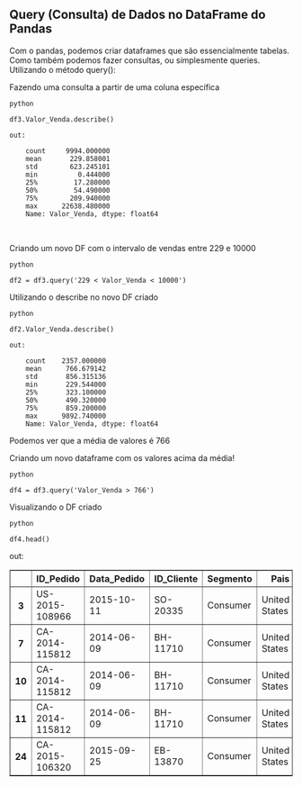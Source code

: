 
## Query (Consulta) de Dados no DataFrame do Pandas

Com o pandas, podemos criar dataframes que são essencialmente tabelas. Como também podemos fazer consultas, ou simplesmente queries. Utilizando o método query():

Fazendo uma consulta a partir de uma coluna específica
```
python

df3.Valor_Venda.describe()
```
```
out:

    count     9994.000000
    mean       229.858001
    std        623.245101
    min          0.444000
    25%         17.280000
    50%         54.490000
    75%        209.940000
    max      22638.480000
    Name: Valor_Venda, dtype: float64
```
<br>

Criando um novo DF com o intervalo de vendas entre 229 e 10000
```
python

df2 = df3.query('229 < Valor_Venda < 10000')
```

Utilizando o describe no novo DF criado
```
python

df2.Valor_Venda.describe()
```
```
out:

    count    2357.000000
    mean      766.679142
    std       856.315136
    min       229.544000
    25%       323.100000
    50%       490.320000
    75%       859.200000
    max      9892.740000
    Name: Valor_Venda, dtype: float64
```
Podemos ver que a média de valores é 766
<br>

Criando um novo dataframe com os valores acima da média!
```
python

df4 = df3.query('Valor_Venda > 766')
```
Visualizando o DF criado
```
python

df4.head()
```
out:
<div>
<style scoped>
    .dataframe tbody tr th:only-of-type {
        vertical-align: middle;
    }

    .dataframe tbody tr th {
        vertical-align: top;
    }

    .dataframe thead th {
        text-align: right;
    }
</style>
<table border="1" class="dataframe">
  <thead>
    <tr style="text-align: right;">
      <th></th>
      <th>ID_Pedido</th>
      <th>Data_Pedido</th>
      <th>ID_Cliente</th>
      <th>Segmento</th>
      <th>Pais</th>
      <th>Regiao</th>
      <th>ID_Produto</th>
      <th>Categoria</th>
      <th>Nome_Produto</th>
      <th>Valor_Venda</th>
      <th>Quantidade</th>
    </tr>
  </thead>
  <tbody>
    <tr>
      <th>3</th>
      <td>US-2015-108966</td>
      <td>2015-10-11</td>
      <td>SO-20335</td>
      <td>Consumer</td>
      <td>United States</td>
      <td>South</td>
      <td>FUR-TA-10000577</td>
      <td>Furniture</td>
      <td>Bretford CR4500 Series Slim Rectangular Table</td>
      <td>957.5775</td>
      <td>5.0</td>
    </tr>
    <tr>
      <th>7</th>
      <td>CA-2014-115812</td>
      <td>2014-06-09</td>
      <td>BH-11710</td>
      <td>Consumer</td>
      <td>United States</td>
      <td>West</td>
      <td>TEC-PH-10002275</td>
      <td>Technology</td>
      <td>Mitel 5320 IP Phone VoIP phone</td>
      <td>907.1520</td>
      <td>6.0</td>
    </tr>
    <tr>
      <th>10</th>
      <td>CA-2014-115812</td>
      <td>2014-06-09</td>
      <td>BH-11710</td>
      <td>Consumer</td>
      <td>United States</td>
      <td>West</td>
      <td>FUR-TA-10001539</td>
      <td>Furniture</td>
      <td>Chromcraft Rectangular Conference Tables</td>
      <td>1706.1840</td>
      <td>9.0</td>
    </tr>
    <tr>
      <th>11</th>
      <td>CA-2014-115812</td>
      <td>2014-06-09</td>
      <td>BH-11710</td>
      <td>Consumer</td>
      <td>United States</td>
      <td>West</td>
      <td>TEC-PH-10002033</td>
      <td>Technology</td>
      <td>Konftel 250 Conference phone - Charcoal black</td>
      <td>911.4240</td>
      <td>4.0</td>
    </tr>
    <tr>
      <th>24</th>
      <td>CA-2015-106320</td>
      <td>2015-09-25</td>
      <td>EB-13870</td>
      <td>Consumer</td>
      <td>United States</td>
      <td>West</td>
      <td>FUR-TA-10000577</td>
      <td>Furniture</td>
      <td>Bretford CR4500 Series Slim Rectangular Table</td>
      <td>1044.6300</td>
      <td>3.0</td>
    </tr>
  </tbody>
</table>
</div>

<br>